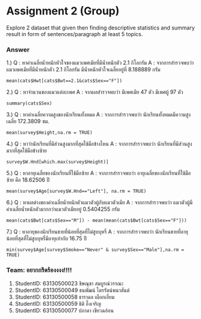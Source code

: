 # Assignment 2 (Group)
Explore 2 dataset that given then finding descriptive statistics and summary result in form of sentences/paragraph at least 5 topics.

### Answer

1.) Q : หาค่าเฉลี่ยน้ำหนักหัวใจของแมวเพศเมียที่มีน้ำหนักตัว 2.1 กิโลกรัม
    A : จากการสำรวจพบว่า แมวเพศเมียที่มีน้ำหนักตัว 2.1 กิโลกรัม มีน้ำหนักหัวใจเฉลี่ยอยู่ที่ 8.188889 กรัม
```{R}
mean(cats$Hwt[cats$Bwt==2.1&cats$Sex=="F"])
```

2.) Q : หาจำนวนของแมวแต่ละเพศ
    A : จากผลสำรวจพบว่า มีเพศเมีย 47 ตัว มีเพศผู้ 97 ตัว
```{R}
summary(cats$Sex)
```

3.) Q : หาค่าเฉลี่ยความสูงของนักเรียนทั้งหมด
    A : จากการสำรวจพบว่า นักเรียนทั้งหมดมีความสูงเฉลี่ย 172.3809 ซม.
```{R}
mean(survey$Height,na.rm = TRUE)
```

4.) Q : หาว่านักเรียนที่มีส่วนสูงมากที่สุดใช้มือข้างไหน
    A : จากการสำรวจพบว่า นักเรียนที่มีส่วนสูงมากที่สุดใช้มือข้างซ้าย
```{R}
survey$W.Hnd[which.max(survey$Height)]
```

5.) Q : หาอายุเฉลี่ยของนักเรียนที่ใช้มือซ้าย
    A : จากการสำรวจพบว่า อายุเฉลี่ยของนักเรียนที่ใช้มือซ้าย คือ 18.62506 ปี
```{R}
mean(survey$Age[survey$W.Hnd=="Left"], na.rm = TRUE)
```

6.) Q : หาผลต่างของค่าเฉลี่ยน้ำหนักตัวแมวตัวผู้กับแมวตัวเมีย
    A : จากการสำรวจพบว่า แมวตัวผู้มีค่าเฉลี่ยน้ำหนักตัวมากกว่าแมวตัวเมียอยู่ 0.5404255 กรัม
```{R}
mean(cats$Bwt[cats$Sex=="M"]) - mean(mean(cats$Bwt[cats$Sex=="F"]))
```

7.) Q : หาอายุของนักเรียนชายที่น้อยที่สุดที่ไม่สูบบุหรี่
    A : จากการสำรวจพบว่า นักเรียนชายที่อายุน้อยที่สุดที่ไม่สูบบุหรี่มีอายุเท่ากับ 16.75 ปี
```{R}
min(survey$Age[survey$Smoke=="Never" & survey$Sex=="Male"],na.rm = TRUE)
```

### Team: อยากกรีดร้องงงง!!!!

1.  StudentID: 63130500023 ชิษณุชา สมบูรณ์วรรณะ
2.  StudentID: 63130500049 ธนพัฒน์ ไตรรัตน์พนาสันต์
3.  StudentID: 63130500058 ธาราดล เผือกเอี่ยม
4.  StudentID: 63130500059 ธิติ อึ๊งเจริญ
5.  StudentID: 63130500077 ปภาดา เขียวฉอ้อน
